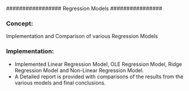 ################# Regression Models ################

### Concept: 
Implementation and Comparison of various Regression Models

### Implementation:
* Implemented Linear Regression Model, OLE Regression Model, Ridge Regression Model and Non-Linear Regression Model.
* A Detailed report is provided with comparisons of the results from the various models and final conclusions.
